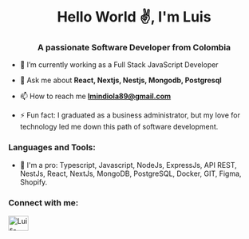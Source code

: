 <h1 align="center">Hello World ✌️, I'm Luis</h1>
<h3 align="center">A passionate Software Developer from Colombia</h3>

- 🔭 I’m currently working as a Full Stack JavaScript Developer
  
- 💬 Ask me about **React, Nextjs, Nestjs, Mongodb, Postgresql**

- 📫 How to reach me **lmindiola89@gmail.com**

- ⚡ Fun fact: I graduated as a business administrator, but my love for technology led me down this path of software development.

<h3 align="left">Languages and Tools:</h3>

- 🐐 I'm a pro: Typescript, Javascript, NodeJs, ExpressJs, API REST, NestJs, React, NextJs, MongoDB, PostgreSQL, Docker, GIT, Figma, Shopify.

<h3 align="left">Connect with me:</h3>
<p align="left">
<a href="https://www.linkedin.com/in/luis-mindiola/" target="blank">
<img align="center" src="https://raw.githubusercontent.com/rahuldkjain/github-profile-readme-generator/master/src/images/icons/Social/linked-in-alt.svg" alt="Luis-Mindiola" height="30" width="40" /></a>
</p>


<!--
**lmindiola89/lmindiola89** is a ✨ _special_ ✨ repository because its `README.md` (this file) appears on your GitHub profile.

Here are some ideas to get you started:

- 🔭 I’m currently working on ...
- 🌱 I’m currently learning ...
- 👯 I’m looking to collaborate on ...
- 🤔 I’m looking for help with ...
- 💬 Ask me about ...
- 📫 How to reach me: ...
- 😄 Pronouns: ...
- ⚡ Fun fact: ...

**[XXX](XXX)**
- 🌱 I’m currently learning **Design system, Data Structures, Software Architecture, Rust, gRPC, tRPC, graphQL**
- 🚀 I can deal with: Python, C#, Rust, Golang, GraphQL, Angular, Redis, Firebase, GCP, Azure Services, Linux.
-->
